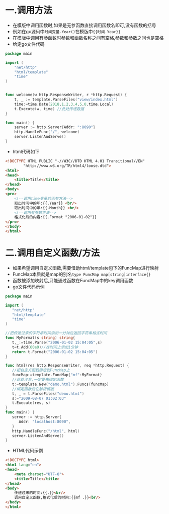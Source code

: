 # 一.调用方法

* 在模版中调用函数时,如果是无参函数直接调用函数名即可,没有函数的括号
* 例如在go源码中`时间变量.Year()`在模版中`{{时间.Year}}`
* 在模版中调用有参函数时参数和函数名称之间有空格,参数和参数之间也是空格
* 给定go文件代码

```go
package main

import (
	"net/http"
	"html/template"
	"time"
)


func welcome(w http.ResponseWriter, r *http.Request) {
	t, _ := template.ParseFiles("view/index.html")
	time:=time.Date(2018,1,2,3,4,5,0,time.Local)
	t.Execute(w, time) //此处传递数据
}

func main() {
	server := http.Server{Addr: ":8090"}
	http.HandleFunc("/", welcome)
	server.ListenAndServe()
}

```

* html代码如下

```html
<!DOCTYPE HTML PUBLIC "-//W3C//DTD HTML 4.01 Transitional//EN"
        "http://www.w3.org/TR/html4/loose.dtd">
<html>
<head>
    <title>Title</title>
</head>
<body>
<pre>
    <!--调用time变量的无参方法-->
    取出时间中的年:{{.Year}} <br/>
    取出时间中的年:{{.Month}} <br/>
    <!--调用有参数方法-->
    格式化后的内容:{{.Format "2006-01-02"}}
</pre>
</body>
</html>
```


# 二.调用自定义函数/方法

* 如果希望调用自定义函数,需要借助html/template包下的FuncMap进行映射
* FuncMap本质就是map的别名`type FuncMap map[string]interface{}`
* 函数被添加映射后,只能通过函数在FuncMap中的key调用函数
* go文件代码示例

```go
package main

import (
   "net/http"
   "html/template"
   "time"
)

//把传递过来的字符串时间添加一分钟后返回字符串格式时间
func MyFormat(s string) string{
   t,_:=time.Parse("2006-01-02 15:04:05",s)
   t=t.Add(60e9)//在时间上添加1分钟
   return t.Format("2006-01-02 15:04:05")
}

func html(res http.ResponseWriter, req *http.Request) {
   //把自定义函数绑定到FuncMap上
   funcMap:=template.FuncMap{"mf":MyFormat}
   //此处注意,一定要先绑定函数
   t:=template.New("demo.html").Funcs(funcMap)
   //绑定函数后在解析模版
   t, _ = t.ParseFiles("demo.html")
   s:="2009-08-07 01:02:03"
   t.Execute(res, s)
}
func main() {
   server := http.Server{
      Addr: "localhost:8090",
   }
   http.HandleFunc("/html", html)
   server.ListenAndServe()
}
```

* HTML代码示例

```html
<!DOCTYPE html>
<html lang="en">
<head>
    <meta charset="UTF-8">
    <title>Title</title>
</head>
<body>
    传递过来的时间:{{.}}<br/>
    调用自定义函数,格式化后的时间:{{mf .}}<br/>
</body>
</html>
```